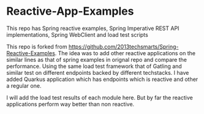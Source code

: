 # Reactive-App-Examples
This repo has Spring reactive examples, Spring Imperative REST API implementations, Spring WebClient and load test scripts

This repo is forked from https://github.com/2013techsmarts/Spring-Reactive-Examples.
The idea was to add other reactive applications on the similar lines as that of spring examples in orignal repo and compare the performance.
Using the same load test framework that of Gatling and similar test on different endpoints backed by different techstacks.
I have added Quarkus application which has endpoints which is reactive and other a regular one. 

I will add the load test results of each module here. 
But by far the reactive applications perform way better than non reactive.
